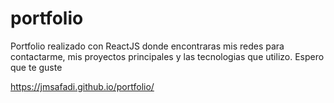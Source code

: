 # portfolio


Portfolio realizado con ReactJS donde encontraras mis redes para contactarme, mis proyectos principales y las tecnologias que utilizo. Espero que te guste


https://jmsafadi.github.io/portfolio/
